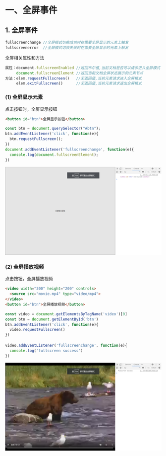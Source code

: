 # 一、全屏事件

## 1. 全屏事件

```javascript
fullscreenchange //全屏模式切换成功时在需要全屏显示的元素上触发
fullscreenerror  //全屏模式切换失败时在需要全屏显示的元素上触发
```

全屏相关属性和方法

```javascript
属性：document.fullscreenEnabled //返回布尔值,当前文档是否可以请求进入全屏模式
     document.fullscreenElement //返回当前文档全屏状态展示的元素节点
方法：elem.requestFullscreen()   //无返回值,当前元素请求进入全屏模式
     elem.exitFullscreen()      //无返回值,当前元素请求退出全屏模式
```

### (1) 全屏显示元素

点击按钮时，全屏显示按钮

```html
<button id="btn">全屏显示按钮</button>
```

```javascript
const btn = document.querySelector("#btn");
btn.addEventListener('click', function(e){
  btn.requestFullscreen();
})
document.addEventListener('fullscreenchange', function(e){
  console.log(document.fullscreenElement);
})
```

![全屏显示按钮](https://github.com/yuyuyuzhang/Blog/blob/master/images/JS/%E4%BA%8B%E4%BB%B6/%E5%85%A8%E5%B1%8F%E6%98%BE%E7%A4%BA%E6%8C%89%E9%92%AE.png)

### (2) 全屏播放视频

点击按钮，全屏播放视频

```html
<video width="300" height="200" controls>
  <source src="movie.mp4" type="video/mp4">
</video>
<button id="btn">全屏播放视频</button>
```

```javascript
const video = document.getElementsByTagName('video')[0]
const btn = document.getElementById('btn')
btn.addEventListener('click', function(e){
  video.requestFullscreen()
})

video.addEventListener('fullscreenchange', function(e){
  console.log('fullscreen success')
})
```

![全屏播放视频](https://github.com/yuyuyuzhang/Blog/blob/master/images/JS/%E4%BA%8B%E4%BB%B6/%E5%85%A8%E5%B1%8F%E6%92%AD%E6%94%BE%E8%A7%86%E9%A2%91.png)
